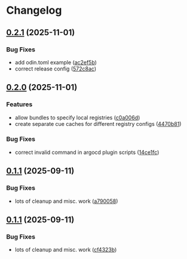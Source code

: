 # Changelog

## [0.2.1](https://github.com/go-valkyrie/odin/compare/v0.2.0...v0.2.1) (2025-11-01)


### Bug Fixes

* add odin.toml example ([ac2ef5b](https://github.com/go-valkyrie/odin/commit/ac2ef5bb52f6bcb3cc0ad3703941171f4df064bc))
* correct release config ([572c8ac](https://github.com/go-valkyrie/odin/commit/572c8ac925d9aec2ba46b3beb26749f5ffc68a70))

## [0.2.0](https://github.com/go-valkyrie/odin/compare/v0.1.1...v0.2.0) (2025-11-01)


### Features

* allow bundles to specify local registries ([c0a006d](https://github.com/go-valkyrie/odin/commit/c0a006dc9b776f3b65d75ba8b5e9816b8d86642b))
* create separate cue caches for different registry configs ([4470b81](https://github.com/go-valkyrie/odin/commit/4470b81be1ac76f563bb349d34123e4fbb2ba34f))


### Bug Fixes

* correct invalid command in argocd plugin scripts ([14ce1fc](https://github.com/go-valkyrie/odin/commit/14ce1fcf2ec9d653e5e0ed489ab4f09bed07965e))

## [0.1.1](https://github.com/go-valkyrie/odin/compare/v0.1.0...v0.1.1) (2025-09-11)


### Bug Fixes

* lots of cleanup and misc. work ([a790058](https://github.com/go-valkyrie/odin/commit/a79005859e4e51930dadc3f78425fc7b8c787c21))

## [0.1.1](https://github.com/go-valkyrie/odin/compare/v0.1.0...v0.1.1) (2025-09-11)


### Bug Fixes

* lots of cleanup and misc. work ([cf4323b](https://github.com/go-valkyrie/odin/commit/cf4323b5770d3103256d950fec322d7fd80bd55a))
